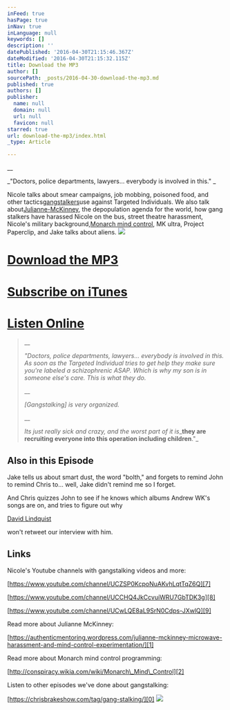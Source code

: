 ```yaml
---
inFeed: true
hasPage: true
inNav: true
inLanguage: null
keywords: []
description: ''
datePublished: '2016-04-30T21:15:46.367Z'
dateModified: '2016-04-30T21:15:32.115Z'
title: Download the MP3
author: []
sourcePath: _posts/2016-04-30-download-the-mp3.md
published: true
authors: []
publisher:
  name: null
  domain: null
  url: null
  favicon: null
starred: true
url: download-the-mp3/index.html
_type: Article

---
```

__

_"Doctors, police departments, lawyers... everybody is involved in this." _

Nicole talks about smear campaigns, job mobbing, poisoned food, and other tactics[gangstalkers][0]use against Targeted Individuals. We also talk about[Julianne-McKinney][1], the depopulation agenda for the world, how gang stalkers have harassed Nicole on the bus, street theatre harassment, Nicole's military background,[Monarch mind control][2], MK ultra, Project Paperclip, and Jake talks about aliens.
![](https://the-grid-user-content.s3-us-west-2.amazonaws.com/bcdc403e-5c08-4100-9dc7-7464646b4e9e.jpg)

# [Download the MP3][3]

# **[Subscribe on iTunes][4]**

# [Listen Online][5]

> __
> 
> _"Doctors, police departments, lawyers... everybody is involved in this. As soon as the Targeted Individual tries to get help they make sure you're labeled a schizophrenic ASAP. Which is why my son is in someone else's care. This is what they do._
> 
> __
> 
> _\[Gangstalking\] is very organized._
> 
> __
> 
> _Its just really sick and crazy, and the worst part of it is__**they are recruiting everyone into this operation including children**."_

## Also in this Episode

Jake tells us about smart dust, the word "bolth," and forgets to remind John to remind Chris to... well, Jake didn't remind me so I forget.

And Chris quizzes John to see if he knows which albums Andrew WK's songs are on, and tries to figure out why

[David Lindquist][6]

won't retweet our interview with him.

## Links

Nicole's Youtube channels with gangstalking videos and more:

[][7]

[https://www.youtube.com/channel/UCZSP0KcpoNuAKvhLqtTqZ6Q][7]

[][8]

[https://www.youtube.com/channel/UCCHQ4JkCcvuiWRU7GbTDK3g][8]

[][9]

[https://www.youtube.com/channel/UCwLQE8aL9SrN0Cdps-JXwlQ][9]

Read more about Julianne McKinney:

[https://authenticmentoring.wordpress.com/julianne-mckinney-microwave-harassment-and-mind-control-experimentation/][1]

Read more about Monarch mind control programming:

[http://conspiracy.wikia.com/wiki/Monarch\_Mind\_Control][2]

Listen to other episodes we've done about gangstalking:

[https://chrisbrakeshow.com/tag/gang-stalking/][0]
![](https://the-grid-user-content.s3-us-west-2.amazonaws.com/0aec864b-bb19-46ea-a39e-f8fa7e92c123.jpg)

[0]: https://chrisbrakeshow.com/tag/gang-stalking/
[1]: https://authenticmentoring.wordpress.com/julianne-mckinney-microwave-harassment-and-mind-control-experimentation/
[2]: http://conspiracy.wikia.com/wiki/Monarch_Mind_Control
[3]: http://chrisbrakeshow.podbean.com/mf/web/t4vnsv/CB137-Nicole-Ganstalking-Targeted-Individual.mp3
[4]: https://itunes.apple.com/us/podcast/chris-brake-show-podcast/id725989655?mt=2&uo=4&at=1l3v33U
[5]: http://chrisbrakeshow.podbean.com/e/nicole-gangstalking-targeted-individual-cb137/
[6]: https://chrisbrakeshow.com/2016/04/10/david-lindquist-indianapolis-star-journalist-on-andrew-wk-and-kimya-dawson-cb136/
[7]: https://www.youtube.com/channel/UCZSP0KcpoNuAKvhLqtTqZ6Q
[8]: https://www.youtube.com/channel/UCCHQ4JkCcvuiWRU7GbTDK3g
[9]: https://www.youtube.com/channel/UCwLQE8aL9SrN0Cdps-JXwlQ